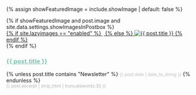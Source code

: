 {% assign showFeaturedImage = include.showImage | default: false %}

<div class="col-lg-4 col-md-6 mb-30px card-group">
    <div class="card h-100">
        {% if showFeaturedImage and post.image and site.data.settings.showImagesInPostbox %}
        <div class="maxthumb">
            <a href="{{ site.baseurl }}{{ post.url }}">       
                    {% if site.lazyimages == "enabled" %}
                        <img class="img-fluid lazyimg" src="data:image/png;base64,iVBORw0KGgoAAAANSUhEUgAAAAMAAAACCAQAAAA3fa6RAAAADklEQVR42mNkAANGCAUAACMAA2w/AMgAAAAASUVORK5CYII=" data-src="{% if post.image contains "://" %}{{ post.image }}{% else %}{{ site.baseurl }}/{{ post.image }}{% endif %}" alt="{{ post.title }}">
                    {% else %}
                        <img class="img-fluid" src="{% if post.image contains "://" %}{{ post.image }}{% else %}{{ site.baseurl }}/{{ post.image }}{% endif %}" alt="{{ post.title }}"> 
                    {% endif %}                
            </a>
        </div>
        {% endif %}
        <div class="card-body">
            <h3 class="card-title" style="margin-bottom:0 color: #82BFAE">
                <a class="text-dark" style="color: #82BFAE" href="{{ site.baseurl }}{{ post.url }}">{{ post.title }}</a>
            </h3>
            {% unless post.title contains "Newsletter" %}
            <small class="text-muted" style="color:#BEBBBB">{{ post.date | date_to_string }}</small>
            {% endunless %}
            <br>
            <small class="card-text mt-2" style="color:#B2B2B2; font-weight:normal" >{{ post.excerpt | strip_html | truncatewords:35 }}</small>
        </div>
    </div>
</div>